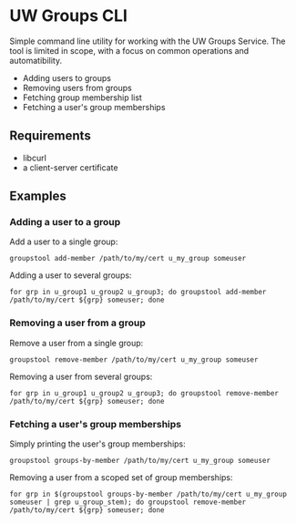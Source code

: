 # UW Groups CLI

Simple command line utility for working with the UW Groups Service. The tool is limited in scope, with a focus on common operations and automatibility.

* Adding users to groups
* Removing users from groups
* Fetching group membership list
* Fetching a user's group memberships

## Requirements

* libcurl
* a client-server certificate

## Examples

### Adding a user to a group

Add a user to a single group:

```
groupstool add-member /path/to/my/cert u_my_group someuser
```

Adding a user to several groups:

```
for grp in u_group1 u_group2 u_group3; do groupstool add-member /path/to/my/cert ${grp} someuser; done
```

### Removing a user from a group

Remove a user from a single group:

```
groupstool remove-member /path/to/my/cert u_my_group someuser
```

Removing a user from several groups:

```
for grp in u_group1 u_group2 u_group3; do groupstool remove-member /path/to/my/cert ${grp} someuser; done
```

### Fetching a user's group memberships


Simply printing the user's group memberships:

```
groupstool groups-by-member /path/to/my/cert u_my_group someuser
```

Removing a user from a scoped set of group memberships:

```
for grp in $(groupstool groups-by-member /path/to/my/cert u_my_group someuser | grep u_group_stem); do groupstool remove-member /path/to/my/cert ${grp} someuser; done
```